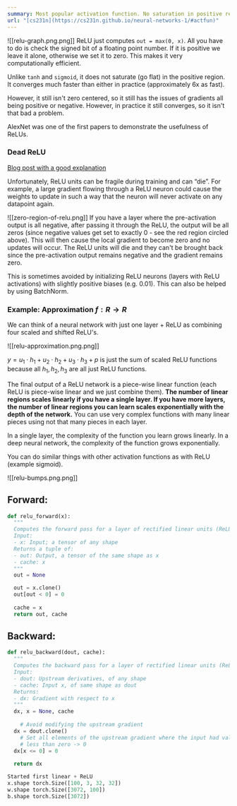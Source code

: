 ```yaml
---
summary: Most popular activation function. No saturation in positive region. Still isn’t zero-centered.
url: "[cs231n](https://cs231n.github.io/neural-networks-1/#actfun)"
---
```

![[relu-graph.png.png]]
ReLU just computes `out = max(0, x)`. All you have to do is check the signed bit of a floating point number. If it is positive we leave it alone, otherwise we set it to zero. This makes it very computationally efficient.

Unlike `tanh` and `sigmoid`, it does not saturate (go flat) in the positive region. It converges much faster than either in practice (approximately 6x as fast).

However, it still isn't zero centered, so it still has the issues of gradients all being positive or negative. However, in practice it still converges, so it isn't that bad a problem.

AlexNet was one of the first papers to demonstrate the usefulness of ReLUs.

### Dead ReLU
[Blog post with a good explanation](https://towardsdatascience.com/the-dying-relu-problem-clearly-explained-42d0c54e0d24#4995)

Unfortunately, ReLU units can be fragile during training and can “die”. For example, a large gradient flowing through a ReLU neuron could cause the weights to update in such a way that the neuron will never activate on any datapoint again. 

![[zero-region-of-relu.png]]
If you have a layer where the pre-activation output is all negative, after passing it through the ReLU, the output will be all zeros (since negative values get set to exactly 0 - see the red region circled above). This will then cause the local gradient to become zero and no updates will occur. The ReLU units will die and they can't be brought back since the pre-activation output remains negative and the gradient remains zero.

This is sometimes avoided by initializing ReLU neurons (layers with ReLU activations) with slightly positive biases (e.g. 0.01). This can also be helped by using BatchNorm.

### Example: Approximation $f: R \rightarrow R$

We can think of a neural network with just one layer + ReLU as combining four scaled and shifted ReLU's. 

![[relu-approximation.png.png]]

$y = u_1 \cdot h_1 + u_2 \cdot h_2 + u_3 \cdot h_3 + p$ is just the sum of scaled ReLU functions because all $h_1, h_2, h_3$ are all just ReLU functions.

The final output of a ReLU network is a piece-wise linear function (each ReLU is piece-wise linear and we just combine them). **The number of linear regions scales linearly if you have a single layer. If you have more layers, the number of linear regions you can learn scales exponentially with the depth of the network.** You can use very complex functions with many linear pieces using not that many pieces in each layer. 

In a single layer, the complexity of the function you learn grows linearly. In a deep neural network, the complexity of the function grows exponentially.

You can do similar things with other activation functions as with ReLU (example sigmoid).

![[relu-bumps.png.png]]

## Forward:

```python
def relu_forward(x):
  """
  Computes the forward pass for a layer of rectified linear units (ReLUs).
  Input:
  - x: Input; a tensor of any shape
  Returns a tuple of:
  - out: Output, a tensor of the same shape as x
  - cache: x
  """
  out = None

  out = x.clone()
  out[out < 0] = 0
  
  cache = x
  return out, cache
```

## Backward:

```python
def relu_backward(dout, cache):
  """
  Computes the backward pass for a layer of rectified linear units (ReLUs).
  Input:
  - dout: Upstream derivatives, of any shape
  - cache: Input x, of same shape as dout
  Returns:
  - dx: Gradient with respect to x
  """
  dx, x = None, cache
	
	# Avoid modifying the upstream gradient
  dx = dout.clone()
	# Set all elements of the upstream gradient where the input had values
	# less than zero -> 0
  dx[x <= 0] = 0
 
  return dx
```

```python
Started first linear + ReLU
x.shape torch.Size([100, 3, 32, 32])
w.shape torch.Size([3072, 100])
b.shape torch.Size([3072])
```